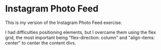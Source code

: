 # Instagram Photo Feed

This is my version of the Instagram Photo Feed exercise. 

I had difficulties positioning elements, but I overcame them using the flex grid, the most important being "flex-direction: column" and "align-items: center" to center the content divs. 
